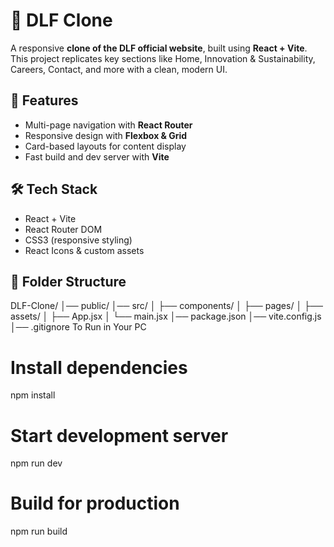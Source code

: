 # 🌱 DLF Clone

A responsive **clone of the DLF official website**, built using **React + Vite**. This project replicates key sections like Home, Innovation & Sustainability, Careers, Contact, and more with a clean, modern UI.

## 🚀 Features
- Multi-page navigation with **React Router**
- Responsive design with **Flexbox & Grid**
- Card-based layouts for content display
- Fast build and dev server with **Vite**

## 🛠️ Tech Stack
- React + Vite  
- React Router DOM  
- CSS3 (responsive styling)  
- React Icons & custom assets  

## 📂 Folder Structure
DLF-Clone/
│── public/
│── src/
│ ├── components/
│ ├── pages/
│ ├── assets/
│ ├── App.jsx
│ └── main.jsx
│── package.json
│── vite.config.js
│── .gitignore
To Run in Your PC
# Install dependencies
npm install

# Start development server
npm run dev

# Build for production
npm run build
